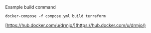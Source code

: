 Example build command

```
docker-compose -f compose.yml build terraform
```

[https://hub.docker.com/u/drmjo/](https://hub.docker.com/u/drmjo/)
